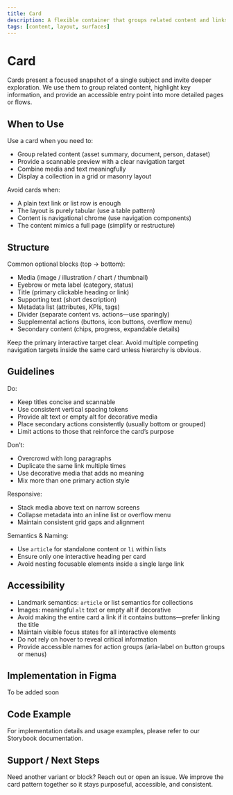```yaml
---
title: Card
description: A flexible container that groups related content and links to deeper detail.
tags: [content, layout, surfaces]
---
```


# Card

Cards present a focused snapshot of a single subject and invite deeper exploration. We use them to group related content, highlight key information, and provide an accessible entry point into more detailed pages or flows.

## When to Use

Use a card when you need to:

- Group related content (asset summary, document, person, dataset)
- Provide a scannable preview with a clear navigation target
- Combine media and text meaningfully
- Display a collection in a grid or masonry layout

Avoid cards when:

- A plain text link or list row is enough
- The layout is purely tabular (use a table pattern)
- Content is navigational chrome (use navigation components)
- The content mimics a full page (simplify or restructure)

## Structure

Common optional blocks (top → bottom):

- Media (image / illustration / chart / thumbnail)
- Eyebrow or meta label (category, status)
- Title (primary clickable heading or link)
- Supporting text (short description)
- Metadata list (attributes, KPIs, tags)
- Divider (separate content vs. actions—use sparingly)
- Supplemental actions (buttons, icon buttons, overflow menu)
- Secondary content (chips, progress, expandable details)

Keep the primary interactive target clear. Avoid multiple competing navigation targets inside the same card unless hierarchy is obvious.

## Guidelines

Do:

- Keep titles concise and scannable
- Use consistent vertical spacing tokens
- Provide alt text or empty alt for decorative media
- Place secondary actions consistently (usually bottom or grouped)
- Limit actions to those that reinforce the card’s purpose

Don’t:

- Overcrowd with long paragraphs
- Duplicate the same link multiple times
- Use decorative media that adds no meaning
- Mix more than one primary action style

Responsive:

- Stack media above text on narrow screens
- Collapse metadata into an inline list or overflow menu
- Maintain consistent grid gaps and alignment

Semantics & Naming:

- Use `article` for standalone content or `li` within lists
- Ensure only one interactive heading per card
- Avoid nesting focusable elements inside a single large link

## Accessibility

- Landmark semantics: `article` or list semantics for collections
- Images: meaningful `alt` text or empty alt if decorative
- Avoid making the entire card a link if it contains buttons—prefer linking the title
- Maintain visible focus states for all interactive elements
- Do not rely on hover to reveal critical information
- Provide accessible names for action groups (aria-label on button groups or menus)

## Implementation in Figma

To be added soon

## Code Example

For implementation details and usage examples, please refer to our Storybook documentation.

## Support / Next Steps

Need another variant or block? Reach out or open an issue. We improve the card pattern together so it stays purposeful, accessible, and consistent.

